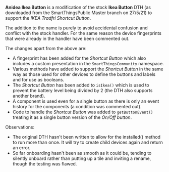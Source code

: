 **Anidea Ikea Button** is a modification of the stock **Ikea Button** DTH (as downloaded from the SmartThingsPublic Master branch on 27/5/21) 
to support the *IKEA Tradfri Shortcut Button*.

The addition to the name is purely to avoid accidental confusion and conflict with the stock handler. For the same reason the device fingerprints that were already in the handler
have been commented out.

The changes apart from the above are:

* A fingerprint has been added for the *Shortcut Button* which also includes a custom presentation in the `SmartThingsCommunity` namespace.
* Various methods have added to support the *Shortcut Button* in the same way as those used for other devices to define the buttons and labels and for use as booleans.
* The *Shortcut Button* has been added to `isIkea()` which is used to prevent the battery level being divided by 2 (the DTH also supports another brand).
* A component is used even for a single button as there is only an event history for the components (a condition was commented out).
* Code to handle the *Shortcut Button* was added to `getButtonEvent()` treating it as a single button version of the *On/Off button*.

Observations:

* The original DTH hasn't been written to allow for the installed() method to run more than once. It will try to create child devices again and return an error.
* So far onboarding hasn't been as smooth as it could be, tending to silently onboard rather than putting up a tile and inviting a rename, though the testing was flawed. 

